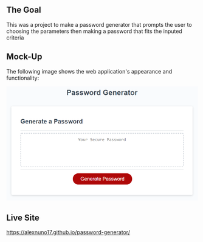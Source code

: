## The Goal

This was a project to make a password generator that prompts the user to choosing the parameters then making a password that fits the inputed criteria

## Mock-Up

The following image shows the web application's appearance and functionality:

![The Password Generator application displays a red button to "Generate Password".](./Assets/03-javascript-homework-demo.png)

## Live Site

https://alexnuno17.github.io/password-generator/
